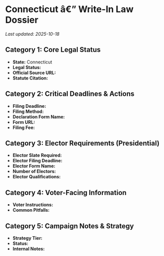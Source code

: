 ﻿# Connecticut â€” Write-In Law Dossier

_Last updated: 2025-10-18_

## Category 1: Core Legal Status
- **State:** Connecticut
- **Legal Status:**  
- **Official Source URL:** 
- **Statute Citation:** 

## Category 2: Critical Deadlines & Actions
- **Filing Deadline:** 
- **Filing Method:** 
- **Declaration Form Name:** 
- **Form URL:** 
- **Filing Fee:** 

## Category 3: Elector Requirements (Presidential)
- **Elector Slate Required:** 
- **Elector Filing Deadline:** 
- **Elector Form Name:** 
- **Number of Electors:** 
- **Elector Qualifications:** 

## Category 4: Voter-Facing Information
- **Voter Instructions:** 
- **Common Pitfalls:** 

## Category 5: Campaign Notes & Strategy
- **Strategy Tier:** 
- **Status:** 
- **Internal Notes:** 
